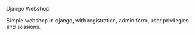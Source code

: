 Django Webshop

Simple webshop in django, with registration, admin form, user privilegies and sessions.
